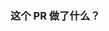<!--

在创建 PR 前，请务必在右侧的 Labels 选项中添加以下 Label 中的一个:
- doc: 当前 PR 更新了文档
- bugfix: 当前 PR 修复了 bug
- feature: 当前 PR 添加了新功能
以便于自动生成 Release 时自动对 PR 进行归类。

在选择 Label 后，请在下方标题后填写当前 PR 的详细描述。

-->

### 这个 PR 做了什么？


